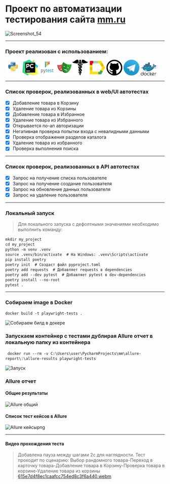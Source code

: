 # Проект по автоматизации тестирования сайта <a target="_blank" href="https://mm.ru/"> mm.ru</a>
![Screenshot_54](https://github.com/user-attachments/assets/414f0530-61a4-404c-bc37-26c840f14fdd)

----
### Проект реализован с использованием:
<img src="design/icons/python.png" width="50">  <img src="design/icons/pysharm.png" width="50">  <img src="design/icons/pytest.png" width="50">  <img src="design/icons/playwright.png" width="50"><img src="design/icons/request.png" width="50">  <img src="design/icons/allure_report.png" width="50">  <img src="design/icons/Github.png" width="50">  <img src="design/icons/tg.png" width="50">  <img src="design/icons/docker.png" width="50"> 

----

 ### Список проверок, реализованных в web/UI автотестах

- [x] Добавление товара в Корзину
- [x] Удаление товара из Корзины
- [x] Добавление товара в Избранное
- [x] Удаление товара из Избранного
- [x] Открывается по-ап авторизации
- [x] Негативная проверка попытки входа с невалидными данными
- [x] Проверка отображения разделов каталога
- [x] Удаление товара из избранного
- [x] Проверка выполнения поиска

----
 
 ### Список проверок, реализованных в API автотестах

- [x] Запрос на получение списка пользователе
- [x] Запрос на получение создание пользователя
- [x] Запрос на обновление данных пользователя
- [x] Запрос на удаление пользователя
  
----
 
### Локальный запуск
> Для локального запуска с дефолтными значениями необходимо выполнить команду:
```
mkdir my_project
cd my_project
python -m venv .venv
source .venv/bin/activate  # На Windows: .venv\Scripts\activate
pip install poetry
poetry init  # Создаст файл pyproject.toml
poetry add requests  # Добавляет requests в dependencies
poetry add --dev pytest  # Добавляет pytest в dev-dependencies
poetry install --no-root
pytest .
```

---

### Собираем image в Docker 
```
docker build -t playwright-tests .
```
![Собираем билд в докере](https://github.com/user-attachments/assets/1b203c28-d0cd-4936-847a-0ec13d23b37e)

### Запускаем контейнер с тестами дублирая Allure отчет в локальную папку из контейнера
```
 docker run --rm -v C:\Users\user\PycharmProjects\mm\allure-report\:\allure-results playwright-tests
```
![Запуск](https://github.com/user-attachments/assets/dfbc00b1-4232-4f21-a93f-5cabec764b4d)

### Allure отчет

#### Общие результаты
![Allure общий](https://github.com/user-attachments/assets/e7aeacd8-696a-423e-8411-b1df8f8ab51c)

#### Список тест кейсов в Allure 
![Allure кейсыpng](https://github.com/user-attachments/assets/4f041b03-71ce-4ac2-9de5-abd02c9b9cff)

----

#### Видео прохождения теста
> Добавлена пауза между шагами 2с для наглядности. Тест проходит по сценарию:
> Выбор рандомного товара-Переход в карточку товара-Добавление товара в Корзину-Проверка товара в корзине-Удаление товара из корзины
[615e7d4f8ec1caafcc754ed8c3f6a440.webm](https://github.com/user-attachments/assets/a8dfbea1-7dfd-491e-9cea-64ce3c046b57)






